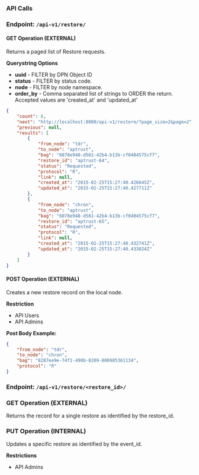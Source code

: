 ### API Calls

### **Endpoint:** `/api-v1/restore/`

#### GET Operation (EXTERNAL)

Returns a paged list of Restore requests.

**Querystring Options**
* **uuid** - FILTER by DPN Object ID
* **status** - FILTER by status code.
* **node** - FILTER by node namespace.
* **order_by** - Comma separated list of strings to ORDER the return.  Accepted values are 'created_at' and 'updated_at'

```json
{
    "count": 8,
    "next": "http://localhost:8000/api-v1/restore/?page_size=2&page=2",
    "previous": null,
    "results": [
        {
            "from_node": "tdr",
            "to_node": "aptrust",
            "bag": "6078e948-d561-42b4-b13b-cf0404575cf7",
            "restore_id": "aptrust-64",
            "status": "Requested",
            "protocol": "R",
            "link": null,
            "created_at": "2015-02-25T15:27:40.426645Z",
            "updated_at": "2015-02-25T15:27:40.427711Z"
        },
        {
            "from_node": "chron",
            "to_node": "aptrust",
            "bag": "6078e948-d561-42b4-b13b-cf0404575cf7",
            "restore_id": "aptrust-65",
            "status": "Requested",
            "protocol": "R",
            "link": null,
            "created_at": "2015-02-25T15:27:40.432741Z",
            "updated_at": "2015-02-25T15:27:40.433824Z"
        }
    ]
}
```

#### POST Operation (EXTERNAL)

Creates a new restore record on the local node. 

**Restriction**
* API Users
* API Admins

**Post Body Example:**
```json
{
    "from_node": "tdr",
    "to_node": "chron",
    "bag": "8287ee9e-74f1-490b-8209-800985361134",
    "protocol": "R"
}
```

### **Endpoint:** `/api-v1/restore/<restore_id>/`

### GET Operation (EXTERNAL)

Returns the record for a single restore as identified by the restore_id.

### PUT Operation (INTERNAL)

Updates a specific restore as identified by the event_id.

**Restrictions**
* API Admins
